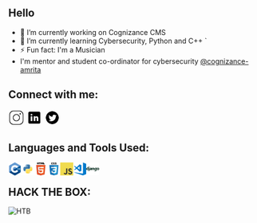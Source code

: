 ## Hello

- 🔭 I’m currently working on Cognizance CMS
- 🌱 I’m currently learning Cybersecurity, Python and C++ `
- ⚡ Fun fact: I'm a Musician
- I'm mentor and student co-ordinator for cybersecurity <a href="https://github.com/cognizance-amrita">@cognizance-amrita</a>

## Connect with me:

[<img height="32" width="32" src="https://github.com/tejas15802/tejas15802/blob/master/icons8-instagram.gif" />][Instagram]
[<img height="32" width="32" src="https://github.com/tejas15802/tejas15802/blob/master/linkedin-bounce.gif" />][LinkedIn]
[<img height="32" width="32" src="https://github.com/tejas15802/tejas15802/blob/master/twitter-circled-shake.gif" />][Twitter]

## Languages and Tools Used:

<img align="left" alt="CPP" width="26px" src="https://raw.githubusercontent.com/github/explore/80688e429a7d4ef2fca1e82350fe8e3517d3494d/topics/cpp/cpp.png">
<img align="left" alt="PYTHON" width="26px" src="https://raw.githubusercontent.com/github/explore/80688e429a7d4ef2fca1e82350fe8e3517d3494d/topics/python/python.png">
<img align="left" alt="HTML" width="26px" src="https://raw.githubusercontent.com/github/explore/80688e429a7d4ef2fca1e82350fe8e3517d3494d/topics/html/html.png">
<img align="left" alt="CSS" width="26px" src="https://raw.githubusercontent.com/github/explore/80688e429a7d4ef2fca1e82350fe8e3517d3494d/topics/css/css.png">
<img align="left" alt="JavaScript" width="26px" src="https://raw.githubusercontent.com/github/explore/80688e429a7d4ef2fca1e82350fe8e3517d3494d/topics/javascript/javascript.png">
<img align="left" alt="VSCODE" width="26px" src="https://raw.githubusercontent.com/github/explore/80688e429a7d4ef2fca1e82350fe8e3517d3494d/topics/visual-studio-code/visual-studio-code.png">
<img align="left" alt="DJANGO" width="26px" src="https://raw.githubusercontent.com/github/explore/80688e429a7d4ef2fca1e82350fe8e3517d3494d/topics/django/django.png">

<br />

## HACK THE BOX:


![HTB](http://www.hackthebox.eu/badge/image/325833)



[Instagram]: https://grabify.link/7K3YSD/
[LinkedIn]: https://grabify.link/4VSIMR
[Twitter]: https://grabify.link/5TSE17
